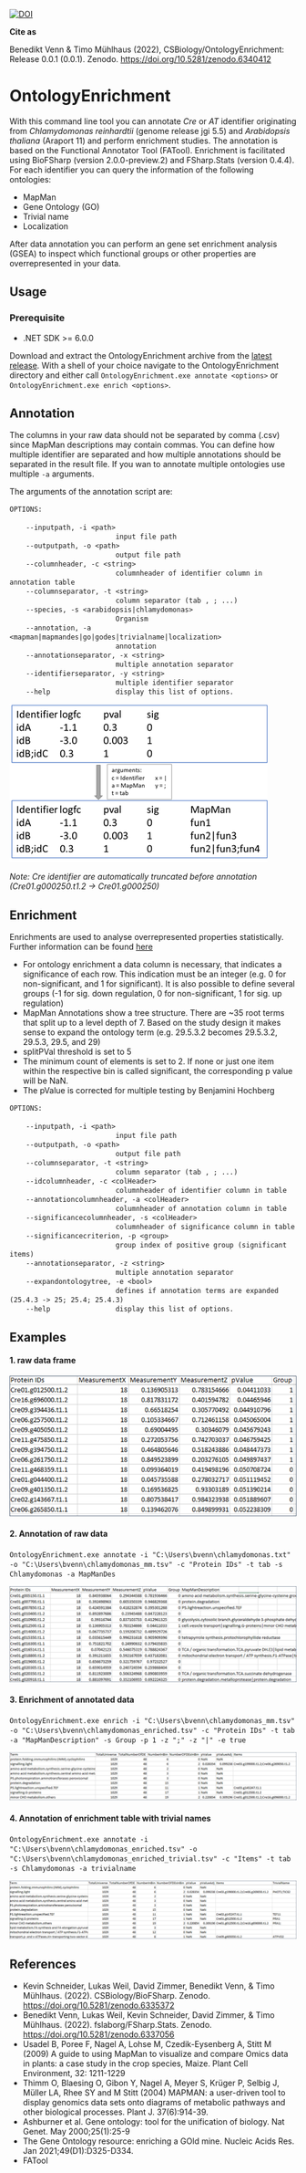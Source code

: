 [![DOI](https://zenodo.org/badge/DOI/10.5281/zenodo.6340412.svg)](https://doi.org/10.5281/zenodo.6340412)

**Cite as**

Benedikt Venn & Timo Mühlhaus (2022), CSBiology/OntologyEnrichment: Release 0.0.1 (0.0.1). Zenodo. https://doi.org/10.5281/zenodo.6340412


# OntologyEnrichment

With this command line tool you can annotate _Cre_ or _AT_ identifier originating from _Chlamydomonas reinhardtii_ (genome release jgi 5.5) and 
_Arabidopsis thaliana_ (Araport 11) and perform enrichment studies.
The annotation is based on the Functional Annotator Tool (FATool). Enrichment is facilitated using BioFSharp (version 2.0.0-preview.2) and FSharp.Stats (version 0.4.4).
For each identifier you can query the information of the following ontologies:
  - MapMan
  - Gene Ontology (GO)
  - Trivial name
  - Localization

After data annotation you can perform an gene set enrichment analysis (GSEA) to inspect which functional groups or other properties are overrepresented in your data.

## Usage

### Prerequisite 
  - .NET SDK >= 6.0.0

Download and extract the OntologyEnrichment archive from the [latest release](https://github.com/CSBiology/OntologyEnrichment/releases). With a shell of your choice navigate to the OntologyEnrichment directory and either call `OntologyEnrichment.exe annotate <options>` or `OntologyEnrichment.exe enrich <options>`.


## Annotation

The columns in your raw data should not be separated by comma (.csv) since MapMan descriptions may contain commas.
You can define how multiple identifier are separated and how multiple annotations should be separated in the result file.
If you wan to annotate multiple ontologies use multiple `-a` arguments. 

The arguments of the annotation script are:

```
OPTIONS:

    --inputpath, -i <path>
                          input file path
    --outputpath, -o <path>
                          output file path
    --columnheader, -c <string>
                          columnheader of identifier column in annotation table
    --columnseparator, -t <string>
                          column separator (tab , ; ...)
    --species, -s <arabidopsis|chlamydomonas>
                          Organism
    --annotation, -a <mapman|mapmandes|go|godes|trivialname|localization>
                          annotation
    --annotationseparator, -x <string>
                          multiple annotation separator
    --identifierseparator, -y <string>
                          multiple identifier separator
    --help                display this list of options.
```

![](img/Annotation_01.png)

_Note: Cre identifier are automatically truncated before annotation (Cre01.g000250.t1.2 -> Cre01.g000250)_

## Enrichment

Enrichments are used to analyse overrepresented properties statistically. Further information can be found [here](https://csbiology.github.io/BioFSharp//GSEA.html)
  - For ontology enrichment a data column is necessary, that indicates a significance of each row. This indication must be an integer (e.g. 0 for non-significant, and 1 for significant). It is also possible to define several groups (-1 for sig. down regulation, 0 for non-significant, 1 for sig. up regulation)
  - MapMan Annotations show a tree structure. There are ~35 root terms that split up to a level depth of 7. Based on the study design it makes sense to expand the ontology term (e.g. 29.5.3.2 becomes 29.5.3.2, 29.5.3, 29.5, and 29)
  - splitPVal threshold is set to 5
  - The minimum count of elements is set to 2. If none or just one item within the respective bin is called significant, the corresponding p value will be NaN.
  - The pValue is corrected for multiple testing by Benjamini Hochberg

```
OPTIONS:

    --inputpath, -i <path>
                          input file path
    --outputpath, -o <path>
                          output file path
    --columnseparator, -t <string>
                          column separator (tab , ; ...)
    --idcolumnheader, -c <colHeader>
                          columnheader of identifier column in table
    --annotationcolumnheader, -a <colHeader>
                          columnheader of annotation column in table
    --significancecolumnheader, -s <colHeader>
                          columnheader of significance column in table
    --significancecriterion, -p <group>
                          group index of positive group (significant items)
    --annotationseparator, -z <string>
                          multiple annotation separator
    --expandontologytree, -e <bool>
                          defines if annotation terms are expanded (25.4.3 -> 25; 25.4; 25.4.3)
    --help                display this list of options.
```

## Examples

#### 1. raw data frame

![](img/Example_01.png)

#### 2. Annotation of raw data

  `OntologyEnrichment.exe annotate -i "C:\Users\bvenn\chlamydomonas.txt" -o "C:\Users\bvenn\chlamydomonas_mm.tsv" -c "Protein IDs" -t tab -s Chlamydomonas -a MapManDes`
   
  ![](img/Example_02.png)

#### 3. Enrichment of annotated data

  `OntologyEnrichment.exe enrich -i "C:\Users\bvenn\chlamydomonas_mm.tsv" -o "C:\Users\bvenn\chlamydomonas_enriched.tsv" -c "Protein IDs" -t tab -a "MapManDescription" -s Group -p 1 -z ";" -z "|" -e true`
  
  ![](img/Example_03.png)

#### 4. Annotation of enrichment table with trivial names

  `OntologyEnrichment.exe annotate -i "C:\Users\bvenn\chlamydomonas_enriched.tsv" -o "C:\Users\bvenn\chlamydomonas_enriched_trivial.tsv" -c "Items" -t tab -s Chlamydomonas -a trivialname`
  
  ![](img/Example_04.png)

## References

  - Kevin Schneider, Lukas Weil, David Zimmer, Benedikt Venn, & Timo Mühlhaus. (2022). CSBiology/BioFSharp. Zenodo. https://doi.org/10.5281/zenodo.6335372
  - Benedikt Venn, Lukas Weil, Kevin Schneider, David Zimmer, & Timo Mühlhaus. (2022). fslaborg/FSharp.Stats. Zenodo. https://doi.org/10.5281/zenodo.6337056 
  - Usadel B, Poree F, Nagel A, Lohse M, Czedik-Eysenberg A, Stitt M (2009) A guide to using MapMan to visualize and compare Omics data in plants: a case study in the crop species, Maize. Plant Cell Environment, 32: 1211-1229
  - Thimm O, Blaesing O, Gibon Y, Nagel A, Meyer S, Krüger P, Selbig J, Müller LA, Rhee SY and M Stitt (2004) MAPMAN: a user-driven tool to display genomics data sets onto diagrams of metabolic pathways and other biological processes. Plant J. 37(6):914-39.  
  - Ashburner et al. Gene ontology: tool for the unification of biology. Nat Genet. May 2000;25(1):25-9
  - The Gene Ontology resource: enriching a GOld mine. Nucleic Acids Res. Jan 2021;49(D1):D325-D334.
  - FATool

